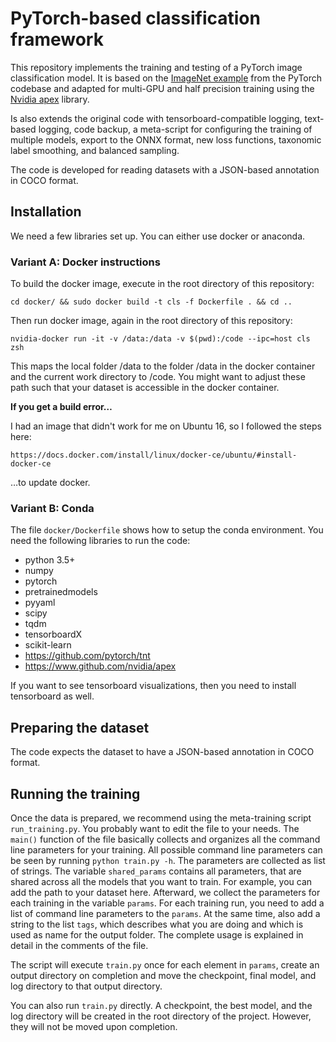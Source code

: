 # PyTorch-based classification framework

This repository implements the training and testing of a PyTorch image classification model. It is based on the [ImageNet example](https://github.com/pytorch/examples/blob/master/imagenet/main.py) from the PyTorch codebase and adapted for multi-GPU and half precision training using the [Nvidia apex](https://github.com/NVIDIA/apex) library. 

Is also extends the original code with tensorboard-compatible logging, text-based logging, code backup, a meta-script for configuring the training of multiple models, export to the ONNX format, new loss functions, taxonomic label smoothing, and balanced sampling.

The code is developed for reading datasets with a JSON-based annotation in COCO format.

## Installation
We need a few libraries set up. You can either use docker or anaconda.


### Variant A: Docker instructions

To build the docker image, execute in the root directory of this repository:

    cd docker/ && sudo docker build -t cls -f Dockerfile . && cd ..

Then run docker image, again in the root directory of this repository:

    nvidia-docker run -it -v /data:/data -v $(pwd):/code --ipc=host cls zsh

This maps the local folder /data to the folder /data in the docker container and the current work directory to /code. You might want to adjust these path such that your dataset is accessible in the docker container.

**If you get a build error…**

I had an image that didn't work for me on Ubuntu 16, so I followed the steps here:

    https://docs.docker.com/install/linux/docker-ce/ubuntu/#install-docker-ce

…to update docker.

### Variant B: Conda

The file `docker/Dockerfile` shows how to setup the conda environment. You need the following libraries to run the code:
- python 3.5+ 
- numpy
- pytorch
- pretrainedmodels
- pyyaml
- scipy
- tqdm
- tensorboardX
- scikit-learn
- https://github.com/pytorch/tnt
- https://www.github.com/nvidia/apex

If you want to see tensorboard visualizations, then you need to install tensorboard as well.

## Preparing the dataset

The code expects the dataset to have a JSON-based annotation in COCO format.

## Running the training

Once the data is prepared, we recommend using the meta-training script `run_training.py`. You probably want to edit the file to your needs. The `main()` function of the file basically collects and organizes all the command line parameters for your training. All possible command line parameters can be seen by running `python train.py -h`. The parameters are collected as list of strings. The variable `shared_params` contains all parameters, that are shared across all the models that you want to train. For example, you can add the path to your dataset here. Afterward, we collect the parameters for each training in the variable `params`. For each training run, you need to add a list of command line parameters to the `params`. At the same time, also add a string to the list `tags`, which describes what you are doing and which is used as name for the output folder. The complete usage is explained in detail in the comments of the file.

The script will execute `train.py` once for each element in `params`, create an output directory on completion and move the checkpoint, final model, and log directory to that output directory. 

You can also run `train.py` directly. A checkpoint, the best model, and the log directory will be created in the root directory of the project. However, they will not be moved upon completion. 
